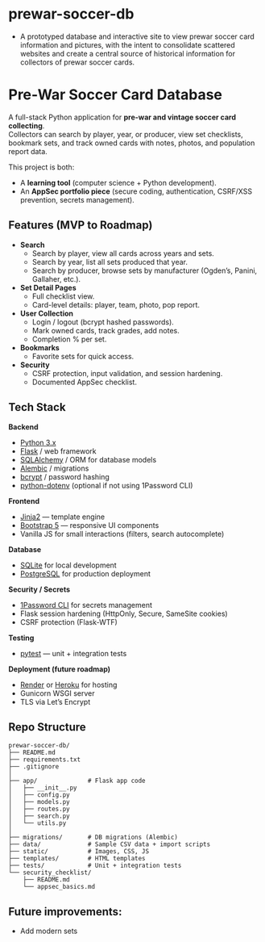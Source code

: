 # prewar-soccer-db

- A prototyped database and interactive site to view prewar soccer card information and pictures, with the intent to consolidate scattered websites and create a central source of historical information for collectors of prewar soccer cards. 

# Pre-War Soccer Card Database

A full-stack Python application for **pre-war and vintage soccer card collecting**.  
Collectors can search by player, year, or producer, view set checklists, bookmark sets, and track owned cards with notes, photos, and population report data.  

This project is both:
- A **learning tool** (computer science + Python development).  
- An **AppSec portfolio piece** (secure coding, authentication, CSRF/XSS prevention, secrets management).  

## Features (MVP to Roadmap)
- **Search**
  - Search by player, view all cards across years and sets.
  - Search by year, list all sets produced that year.
  - Search by producer, browse sets by manufacturer (Ogden’s, Panini, Gallaher, etc.).
- **Set Detail Pages**
  - Full checklist view.
  - Card-level details: player, team, photo, pop report.
- **User Collection**
  - Login / logout (bcrypt hashed passwords).
  - Mark owned cards, track grades, add notes.
  - Completion % per set.
- **Bookmarks**
  - Favorite sets for quick access.
- **Security**
  - CSRF protection, input validation, and session hardening.
  - Documented AppSec checklist.

## Tech Stack

**Backend**
- [Python 3.x](https://www.python.org/)  
- [Flask](https://flask.palletsprojects.com/) / web framework  
- [SQLAlchemy](https://www.sqlalchemy.org/) / ORM for database models  
- [Alembic](https://alembic.sqlalchemy.org/) / migrations  
- [bcrypt](https://pypi.org/project/bcrypt/) / password hashing  
- [python-dotenv](https://pypi.org/project/python-dotenv/) (optional if not using 1Password CLI)

**Frontend**
- [Jinja2](https://jinja.palletsprojects.com/) — template engine  
- [Bootstrap 5](https://getbootstrap.com/) — responsive UI components  
- Vanilla JS for small interactions (filters, search autocomplete)  

**Database**
- [SQLite](https://www.sqlite.org/) for local development  
- [PostgreSQL](https://www.postgresql.org/) for production deployment  

**Security / Secrets**
- [1Password CLI](https://developer.1password.com/docs/cli) for secrets management  
- Flask session hardening (HttpOnly, Secure, SameSite cookies)  
- CSRF protection (Flask-WTF)  

**Testing**
- [pytest](https://docs.pytest.org/) — unit + integration tests  

**Deployment (future roadmap)**
- [Render](https://render.com/) or [Heroku](https://www.heroku.com/) for hosting  
- Gunicorn WSGI server  
- TLS via Let’s Encrypt  

## Repo Structure
~~~
prewar-soccer-db/
├── README.md
├── requirements.txt
├── .gitignore
│
├── app/              # Flask app code
│   ├── __init__.py
│   ├── config.py
│   ├── models.py
│   ├── routes.py
│   ├── search.py
│   └── utils.py
│
├── migrations/       # DB migrations (Alembic)
├── data/             # Sample CSV data + import scripts
├── static/           # Images, CSS, JS
├── templates/        # HTML templates
├── tests/            # Unit + integration tests
└── security_checklist/
    ├── README.md
    └── appsec_basics.md
~~~
## Future improvements:
- Add modern sets

